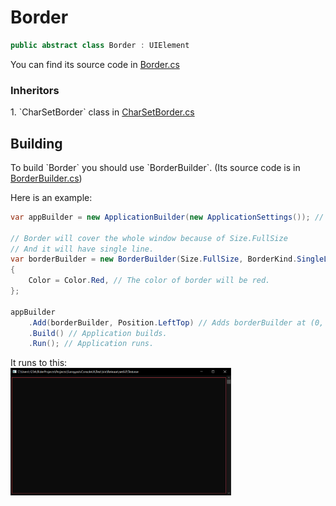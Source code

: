 <h1>Border</h1>

```csharp
public abstract class Border : UIElement
```
You can find its source code in <a href="https://github.com/sunnyyssh/Sunnyyssh.ConsoleUI/blob/master/Sunnyyssh.ConsoleUI/UIElements/Borders/Border.cs">Border.cs</a>

<h3>Inheritors</h3>
1. `CharSetBorder` class in <a href="https://github.com/sunnyyssh/Sunnyyssh.ConsoleUI/blob/master/Sunnyyssh.ConsoleUI/UIElements/Borders/CharSetBorder.cs">CharSetBorder.cs</a>

<h2>Building</h2>
To build `Border` you should use `BorderBuilder`. (Its source code is in <a href="https://github.com/sunnyyssh/Sunnyyssh.ConsoleUI/blob/master/Sunnyyssh.ConsoleUI/UIElements/Borders/BorderBuilder.cs">BorderBuilder.cs</a>)

Here is an example:
```csharp
var appBuilder = new ApplicationBuilder(new ApplicationSettings()); // App builder init.

// Border will cover the whole window because of Size.FullSize
// And it will have single line.
var borderBuilder = new BorderBuilder(Size.FullSize, BorderKind.SingleLine) // Creating builder.
{
    Color = Color.Red, // The color of border will be red.
};
    
appBuilder
    .Add(borderBuilder, Position.LeftTop) // Adds borderBuilder at (0, 0) position.
    .Build() // Application builds.
    .Run(); // Application runs.
```

It runs to this:
<br/>
<img src="Border.demo.png" width=70%>

